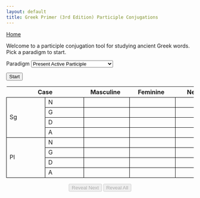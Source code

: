 ```yaml
---
layout: default 
title: Greek Primer (3rd Edition) Participle Conjugations
---
```


<script type="text/javascript" charset="UTF-8" src="./participles.js"></script>

<style>
    #conjugation-wrapper .variable-heading {
        min-width: 100px;
        padding-right: 15px;
    }

    #conjugation-wrapper table td {
        min-width: 80px;
        padding-right: 15px;
    }

    table td {
      border: 1px solid black;
    }

    .centered-text .answer {
      text-align: center;
      vertical-align: middle;
    }

    .hidden {
        display: none;
    }

    .controls {
        width: 35%;
        margin-top: 15px;
        margin-left: auto;
        margin-right: auto;
        text-align: center;
    }
</style>

<a href="/greek/">Home</a>

<p>Welcome to a participle conjugation tool for studying ancient Greek words. Pick a paradigm to start.</p>

<label>Paradigm</label>
<select id="typeSelect">
    <option value="p-a-p">Present Active Participle</option>
    <option value="p-mp-p">Present Middle/Passive Participle</option>
    <option value="aorist-a-p">Aorist Active Participle</option>
    <option value="aorist-m-p">Aorist Middle Participle</option>
    <option value="aorist-p-p">Aorist Passive Participle</option>
    <option value="pf-a-p">Perfect Active Participle</option>
    <option value="pf-mp-p">Perfect Middle/Passive Participle</option>
    <option value="chart">Chart to Construct Endings</option>
</select>

<button id="start">Start</button>
<div id="conjugation-wrapper" class="active-table">
    <table>
        <tr><th colspan="2">Case</th><th class="variable-heading">Masculine</th><th class="variable-heading">Feminine</th><th class="variable-heading">Neuter</th></tr>
        <tr>
          <td rowspan="4">Sg</td>
          <td>N</td>
          <td class="col1"><span class="answer"></span></td>
          <td class="col2"><span class="answer"></span></td>
          <td><span class="answer"></span></td>
        </tr>
        <tr>
          <td>G</td>
          <td class="col1"><span class="answer"></span></td>
          <td class="col2"><span class="answer"></span></td>
          <td><span class="answer"></span></td>
        </tr>
        <tr>
          <td>D</td>
          <td class="col1"><span class="answer"></span></td>
          <td class="col2"><span class="answer"></span></td>
          <td><span class="answer"></span></td>
        </tr>
        <tr>
          <td>A</td>
          <td class="col1"><span class="answer"></span></td>
          <td class="col2"><span class="answer"></span></td>
          <td><span class="answer"></span></td>
        </tr>
        <tr>
          <td rowspan="4">Pl</td>
          <td>N</td>
          <td class="col1"><span class="answer"></span></td>
          <td class="col2"><span class="answer"></span></td>
          <td><span class="answer"></span></td>
        </tr>
        <tr>
          <td>G</td>
          <td class="col1"><span class="answer"></span></td>
          <td class="col2"><span class="answer"></span></td>
          <td><span class="answer"></span></td>
        </tr>
        <tr>
          <td>D</td>
          <td class="col1"><span class="answer"></span></td>
          <td class="col2"><span class="answer"></span></td>
          <td><span class="answer"></span></td>
        </tr>
        <tr>
          <td>A</td>
          <td class="col1"><span class="answer"></span></td>
          <td class="col2"><span class="answer"></span></td>
          <td><span class="answer"></span></td>
        </tr>
    </table>
</div>
<div id="chart-wrapper" class="hidden centered-text">
    <table>
      <tr><th>Paradigm</th><th colspan="3">Ending Constructions</th></tr>
      <tr><th></th><th>Masculine</th><th>Feminine</th><th>Neuter</th></tr>
      <tr><td>Present Active</td><td><span class="answer">ων, οντ + 3rd</span></td><td><span class="answer">ουσ + 1st mixed</span></td><td><span class="answer">ον, οντ + 3rd</span></td></tr>
      <tr><td>Present Middle/Passive</td><td colspan="3"><span class="answer">ομεν + 2nd/1st Eta/2nd</span></td></tr>
      <tr><td>Aorist Active</td><td><span class="answer">σας, σαντ + 3rd</span></td><td><span class="answer">σασ + 1st mixed</span></td><td><span class="answer">σαν, σαντ + 3rd</span></td></tr>
      <tr><td>Aorist Middle</td><td colspan="3"><span class="answer">σαμεν + 2nd/1st Eta/2nd</span></td></tr>
      <tr><td>Aorist Passive</td><td><span class="answer">θεις, θεντ + 3rd</span></td><td><span class="answer">θεις + 1st mixed</span></td><td><span class="answer">θεν, θεντ + 3rd</span></td></tr>
      <tr><td>Perfect Active</td><td><span class="answer">κως, κοτ + 3rd</span></td><td><span class="answer">κυι + 1st Alpha</span></td><td><span class="answer">κον, κοτ + 3rd</span></td></tr>
      <tr><td>Perfect Middle/Passive</td><td colspan="3"><span class="answer">μεν + 2nd/1st Eta/2nd</span></td></tr>
    </table>
</div>
<div class="controls">
    <button id="reveal-next" disabled="disabled">Reveal Next</button>
    <button id="reveal-all" disabled="disabled">Reveal All</button>
</div>
